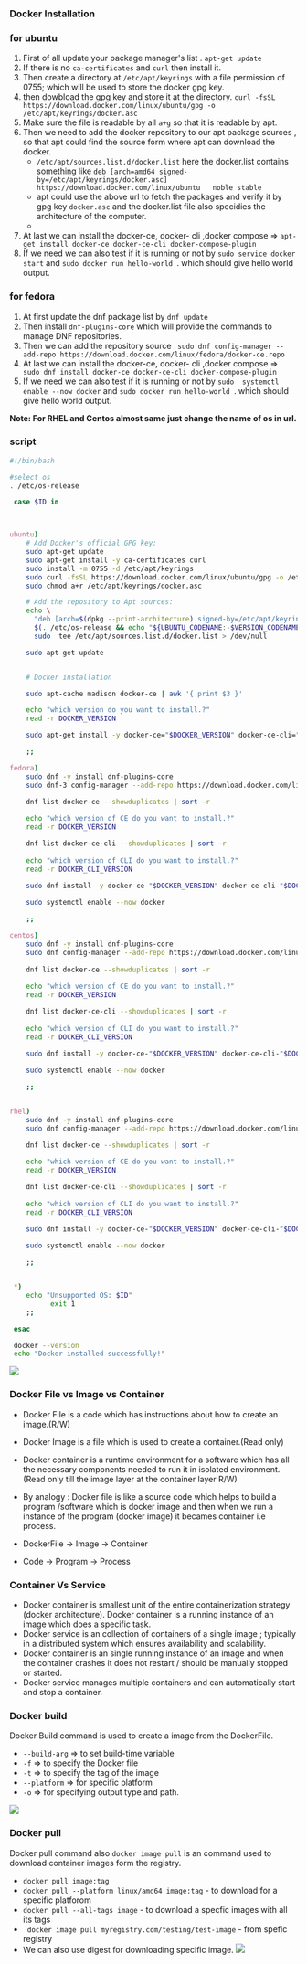 
### Docker Installation 

### for ubuntu
1. First of all update your package manager's list . `apt-get update`
2. If there is no `ca-certificates` and  `curl` then install it.
3. Then create a directory at `/etc/apt/keyrings` with a file permission of 0755; which will be used to store the docker gpg key.
4. then dowbload the gpg key and store it at the directory. `curl -fsSL https://download.docker.com/linux/ubuntu/gpg -o /etc/apt/keyrings/docker.asc`
5. Make sure the file is readable by all `a+g` so that it is readable by apt.
6. Then we need to add the docker repository to our apt package sources , so that apt could find the source form where apt can download the docker.
	- `/etc/apt/sources.list.d/docker.list` here the docker.list contains something like `deb [arch=amd64 signed-by=/etc/apt/keyrings/docker.asc] https://download.docker.com/linux/ubuntu   noble stable` 
	- apt could use the above url to fetch the packages and verify it by gpg key `docker.asc` and the docker.list file also specidies the architecture of the computer.
	- 
7. At last we can install the docker-ce, docker- cli ,docker compose => `apt-get install docker-ce docker-ce-cli docker-compose-plugin`
8. If we need we can also test if it is running or not by `sudo service docker start`  and  `sudo docker run hello-world `. which should give hello world output.



### for fedora

1. At first update the dnf package list by `dnf update`
2. Then install `dnf-plugins-core` which will provide the commands to manage DNF repositories.
3.  Then we can add the repository source ` sudo dnf config-manager --add-repo https://download.docker.com/linux/fedora/docker-ce.repo`
4. At last we can install the docker-ce, docker- cli ,docker compose => ` sudo dnf install docker-ce docker-ce-cli docker-compose-plugin`
5. If we need we can also test if it is running or not by `sudo  systemctl enable --now docker`  and  `sudo docker run hello-world `. which should give hello world output. ` 

**Note: For RHEL and Centos almost same just change the name of os in url.**


### script

```bash
#!/bin/bash

#select os
. /etc/os-release

 case $ID in



ubuntu)
	# Add Docker's official GPG key:
	sudo apt-get update
	sudo apt-get install -y ca-certificates curl
	sudo install -m 0755 -d /etc/apt/keyrings
	sudo curl -fsSL https://download.docker.com/linux/ubuntu/gpg -o /etc/apt/keyrings/docker.asc
	sudo chmod a+r /etc/apt/keyrings/docker.asc

	# Add the repository to Apt sources:
	echo \
	  "deb [arch=$(dpkg --print-architecture) signed-by=/etc/apt/keyrings/docker.asc] https://download.docker.com/linux/ubuntu \
	  $(. /etc/os-release && echo "${UBUNTU_CODENAME:-$VERSION_CODENAME}") stable" | \
	  sudo  tee /etc/apt/sources.list.d/docker.list > /dev/null

    sudo apt-get update


	# Docker installation

	sudo apt-cache madison docker-ce | awk '{ print $3 }'

	echo "which version do you want to install.?"
	read -r DOCKER_VERSION

	sudo apt-get install -y docker-ce="$DOCKER_VERSION" docker-ce-cli="$DOCKER_VERSION" containerd.io docker-buildx-plugin docker-compose-plugin

	;;

fedora)
	sudo dnf -y install dnf-plugins-core
	sudo dnf-3 config-manager --add-repo https://download.docker.com/linux/fedora/docker-ce.repo

	dnf list docker-ce --showduplicates | sort -r
	
	echo "which version of CE do you want to install.?"
	read -r DOCKER_VERSION

	dnf list docker-ce-cli --showduplicates | sort -r
	
	echo "which version of CLI do you want to install.?"
	read -r DOCKER_CLI_VERSION

	sudo dnf install -y docker-ce-"$DOCKER_VERSION" docker-ce-cli-"$DOCKER_CLI_VERSION" containerd.io docker-buildx-plugin docker-compose-plugin
		
	sudo systemctl enable --now docker

	;;

centos)
	sudo dnf -y install dnf-plugins-core
	sudo dnf config-manager --add-repo https://download.docker.com/linux/centos/docker-ce.repo
	
	dnf list docker-ce --showduplicates | sort -r
	
	echo "which version of CE do you want to install.?"
	read -r DOCKER_VERSION

	dnf list docker-ce-cli --showduplicates | sort -r
		
	echo "which version of CLI do you want to install.?"
	read -r DOCKER_CLI_VERSION

	sudo dnf install -y docker-ce-"$DOCKER_VERSION" docker-ce-cli-"$DOCKER_CLI_VERSION" containerd.io docker-buildx-plugin docker-compose-plugin
		
	sudo systemctl enable --now docker

	;;


rhel)
	sudo dnf -y install dnf-plugins-core
	sudo dnf config-manager --add-repo https://download.docker.com/linux/rhel/docker-ce.repo

	dnf list docker-ce --showduplicates | sort -r
	
	echo "which version of CE do you want to install.?"
	read -r DOCKER_VERSION

	dnf list docker-ce-cli --showduplicates | sort -r
		
	echo "which version of CLI do you want to install.?"
	read -r DOCKER_CLI_VERSION

	sudo dnf install -y docker-ce-"$DOCKER_VERSION" docker-ce-cli-"$DOCKER_CLI_VERSION" containerd.io docker-buildx-plugin docker-compose-plugin
		
	sudo systemctl enable --now docker

	;;


 *)
 	echo "Unsupported OS: $ID"
          exit 1
    ;; 

 esac

 docker --version
 echo "Docker installed successfully!"


```


![](Images/d16-ubuntu_install.png)

### Docker File vs Image vs Container
- Docker File is a  code which has instructions about how to create an image.(R/W)
- Docker Image is a file which is used to create a container.(Read only)
- Docker container is a runtime environment for a software which has all the necessary components needed to run it in isolated environment.(Read only till the image layer at the container layer R/W)

- By analogy : Docker file is like a source code which helps to build a program /software which is docker image and then when we run a instance of the program (docker image) it becames container i.e process.
- DockerFile  ->    Image        ->     Container
- Code           ->    Program    ->    Process

### Container Vs Service

- Docker container is smallest unit of the entire containerization strategy (docker architecture). Docker container is a running instance of an image which does a specific task.
- Docker service is  an collection of containers of a single image ; typically in a distributed system which ensures availability and scalability.
- Docker container is an single running instance of an image and when the container crashes it does not restart / should be manually stopped or started.
- Docker service manages multiple containers and can automatically start and stop a container.

### Docker build
Docker Build command is used to create a image from the DockerFile.
- `--build-arg`  =>  to set build-time variable
- `-f` => to specify the Docker file
- `-t` => to specify the tag of the image
- `--platform` => for specific platform
- `-o` => for specifying output type and path.

![](Images/d16-dpull.png)
### Docker pull

Docker pull command also `docker image pull` is an command used to download container images form the registry.
- `docker pull image:tag`
-  `docker pull --platform linux/amd64 image:tag`  - to download for a specific platforom
- `docker pull --all-tags image` - to download a specfic images with all its tags
- ` docker image pull myregistry.com/testing/test-image` - from spefic registry
- We can also use digest for downloading specific image.
![](Images/d16-dbuild.png)